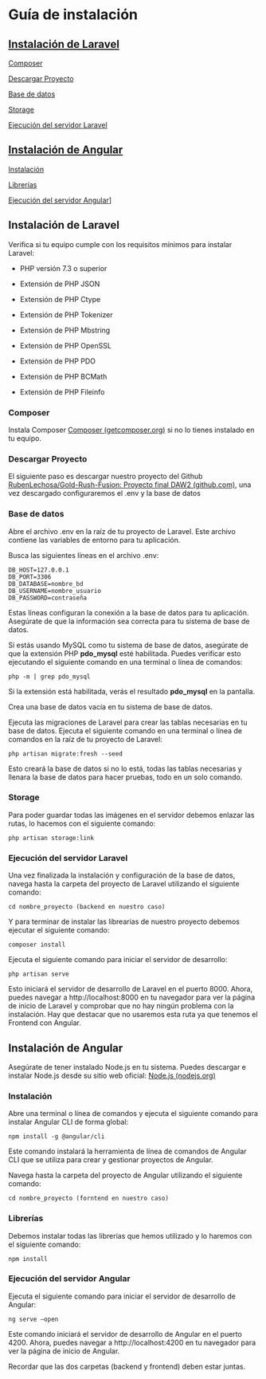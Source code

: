 
# Guía de instalación

## [Instalación de Laravel](#instalación-de-laravel)

[Composer](#composer)

[Descargar Proyecto](#descargar-proyecto)

[Base de datos](#base-de-datos)

[Storage](#storage)

[Ejecución del servidor Laravel](#ejecución-del-servidor-laravel)


## [Instalación de Angular](#instalación-de-angular)

[Instalación](#instalación)

[Librerías](#librerías)

[Ejecución del servidor Angular](#ejecución-del-servidor-angular)]

## Instalación de Laravel

Verifica si tu equipo cumple con los requisitos mínimos para instalar
Laravel:

-   PHP versión 7.3 o superior

-   Extensión de PHP JSON

-   Extensión de PHP Ctype

-   Extensión de PHP Tokenizer

-   Extensión de PHP Mbstring

-   Extensión de PHP OpenSSL

-   Extensión de PHP PDO

-   Extensión de PHP BCMath

-   Extensión de PHP Fileinfo

### Composer

Instala Composer [Composer
(getcomposer.org)](https://getcomposer.org/download/) si no lo tienes
instalado en tu equipo.

### Descargar Proyecto

El siguiente paso es descargar nuestro proyecto del Github
[RubenLechosa/Gold-Rush-Fusion: Proyecto final DAW2
(github.com)](https://github.com/RubenLechosa/Gold-Rush-Fusion), una vez
descargado configuraremos el .env y la base de datos

### Base de datos

Abre el archivo .env en la raíz de tu proyecto de Laravel. Este archivo
contiene las variables de entorno para tu aplicación.

Busca las siguientes líneas en el archivo .env:

```DB_CONNECTION=mysql
DB_HOST=127.0.0.1
DB_PORT=3306
DB_DATABASE=nombre_bd
DB_USERNAME=nombre_usuario
DB_PASSWORD=contraseña
```

Estas líneas configuran la conexión a la base de datos para tu
aplicación. Asegúrate de que la información sea correcta para tu sistema
de base de datos.

Si estás usando MySQL como tu sistema de base de datos, asegúrate de que
la extensión PHP **pdo_mysql** esté habilitada. Puedes verificar esto
ejecutando el siguiente comando en una terminal o línea de comandos:

```php -m | grep pdo_mysql```

Si la extensión está habilitada, verás el resultado **pdo_mysql** en la
pantalla.

Crea una base de datos vacía en tu sistema de base de datos.

Ejecuta las migraciones de Laravel para crear las tablas necesarias en
tu base de datos. Ejecuta el siguiente comando en una terminal o línea
de comandos en la raíz de tu proyecto de Laravel:

```php artisan migrate:fresh --seed```

Esto creará la base de datos si no lo está, todas las tablas necesarias
y llenara la base de datos para hacer pruebas, todo en un solo comando.

### Storage

Para poder guardar todas las imágenes en el servidor debemos enlazar las
rutas, lo hacemos con el siguiente comando:

```php artisan storage:link```

### Ejecución del servidor Laravel

Una vez finalizada la instalación y configuración de la base de datos,
navega hasta la carpeta del proyecto de Laravel utilizando el siguiente
comando:

```cd nombre_proyecto (backend en nuestro caso)```

Y para terminar de instalar las librearias de nuestro proyecto debemos
ejecutar el siguiente comando:

```composer install```

Ejecuta el siguiente comando para iniciar el servidor de desarrollo:

```php artisan serve```

Esto iniciará el servidor de desarrollo de Laravel en el puerto 8000.
Ahora, puedes navegar a http://localhost:8000 en tu navegador para ver
la página de inicio de Laravel y comprobar que no hay ningún problema
con la instalación. Hay que destacar que no usaremos esta ruta ya que
tenemos el Frontend con Angular.

## Instalación de Angular

Asegúrate de tener instalado Node.js en tu sistema. Puedes descargar e
instalar Node.js desde su sitio web oficial: [Node.js
(nodejs.org)](https://nodejs.org/en)

### Instalación

Abre una terminal o línea de comandos y ejecuta el siguiente comando
para instalar Angular CLI de forma global:

```npm install -g @angular/cli```

Este comando instalará la herramienta de línea de comandos de Angular
CLI que se utiliza para crear y gestionar proyectos de Angular.

Navega hasta la carpeta del proyecto de Angular utilizando el siguiente
comando:

```cd nombre_proyecto (forntend en nuestro caso)```

### Librerías

Debemos instalar todas las librerías que hemos utilizado y lo haremos
con el siguiente comando:

```npm install```

### Ejecución del servidor Angular

Ejecuta el siguiente comando para iniciar el servidor de desarrollo de
Angular:

```ng serve –open```

Este comando iniciará el servidor de desarrollo de Angular en el puerto
4200. Ahora, puedes navegar a http://localhost:4200 en tu navegador para
ver la página de inicio de Angular.

Recordar que las dos carpetas (backend y frontend) deben estar juntas.
